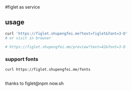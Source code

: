 #figlet as service



##  usage


```bash
curl 'https://figlet.shupengfei.me?text=figlet&font=3-D'
# or visit in browser 

# https://figlet.shupengfei.me/preview?text=42&font=3-D
```


### support fonts

```bash
curl https://figlet.shupengfei.me/fonts
```


## 

thanks to  figlet@npm  now.sh
